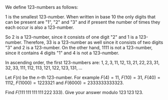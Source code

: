 We define 123-numbers as follows:

1 is the smallest 123-number.
When written in base 10 the only digits that can be present are "1", "2" and "3" and if present the number of times they each occur is also a 123-number.

So 2 is a 123-number, since it consists of one  digit "2" and 1 is a 123-number. Therefore, 33 is a 123-number as well since it consists of two digits "3" and 2 is a 123-number.
On the other hand, 1111 is not a 123-number, since it contains 4 digits "1" and 4 is not a 123-number.


In ascending order, the first 123-numbers are:
$1, 2, 3, 11, 12, 13, 21, 22, 23, 31, 32, 33, 111, 112, 113, 121, 122, 123, 131, \ldots$


Let $F(n)$ be the $n$-th 123-number. For example $F(4)=11$, $F(10)=31$, $F(40)=1112$, $F(1000)=1223321$ and $F(6000)= 2333333333323$.


Find $F(111\,111\,111\,111\,222\,333)$. Give your answer modulo $123\,123\,123$.
